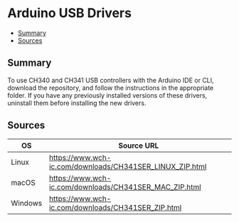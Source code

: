 # Arduino USB Drivers
<!-- vscode-markdown-toc -->
* [Summary](#Summary)
* [Sources](#Sources)

<!-- vscode-markdown-toc-config
	numbering=false
	autoSave=true
	/vscode-markdown-toc-config -->
<!-- /vscode-markdown-toc -->

## <a name='Summary'></a>Summary

To use CH340 and CH341 USB controllers with the Arduino IDE or CLI, download the repository, and follow the instructions in the appropriate folder. If you have any previously installed versions of these drivers, uninstall them before installing the new drivers.

## <a name='Sources'></a>Sources

| OS      | Source URL                                                |
|---------|-----------------------------------------------------------|
| Linux   | https://www.wch-ic.com/downloads/CH341SER_LINUX_ZIP.html  |
| macOS   | https://www.wch-ic.com/downloads/CH341SER_MAC_ZIP.html    |
| Windows | https://www.wch-ic.com/downloads/CH341SER_ZIP.html        |
